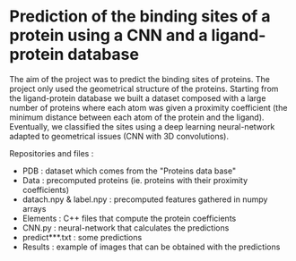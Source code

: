 # Prediction of the binding sites of a protein using a CNN and a ligand-protein database

The aim of the project was to predict the binding sites of proteins. The project only used the geometrical structure of the proteins. Starting from the ligand-protein database we built a dataset composed with a large number of proteins where each atom was given a proximity coefficient (the minimum distance between each atom of the protein and the ligand). Eventually, we classified the sites using a deep learning neural-network adapted to geometrical issues (CNN with 3D convolutions).

Repositories and files :

- PDB : dataset which comes from the "Proteins data base"
- Data : precomputed proteins (ie. proteins with their proximity coefficients)
- datach.npy & label.npy : precomputed features gathered in numpy arrays
- Elements : C++ files that compute the protein coefficients
- CNN.py : neural-network that calculates the predictions
- predict***.txt : some predictions
- Results : example of images that can be obtained with the predictions
